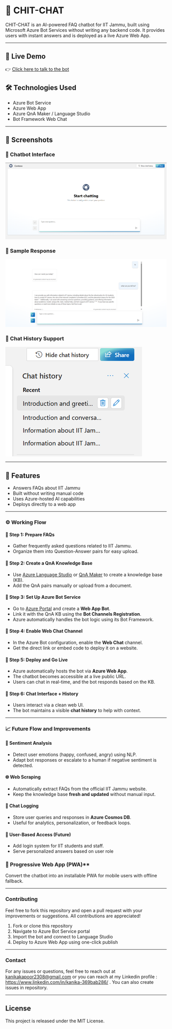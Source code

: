 # 💬 CHIT-CHAT

CHIT-CHAT is an AI-powered FAQ chatbot for IIT Jammu, built using Microsoft Azure Bot Services without writing any backend code. It provides users with instant answers and is deployed as a live Azure Web App.

---

## 🚀 Live Demo
👉 [Click here to talk to the bot](https://chitchitchat.azurewebsites.net)

## 🛠️ Technologies Used
- Azure Bot Service
- Azure Web App
- Azure QnA Maker / Language Studio
- Bot Framework Web Chat

---

## 📸 Screenshots

### 🔹 Chatbot Interface
![Chatbot UI](screenshots/bot-ui.png)

### 🔹 Sample Response
![Chatbot Response](screenshots/bot-response.png)

### 🔹 Chat History Support
![Chatbot History](screenshots/chat-history.png)


---

## 🧠 Features
- Answers FAQs about IIT Jammu
- Built without writing manual code
- Uses Azure-hosted AI capabilities
- Deploys directly to a web app

---
 
### ⚙️ Working Flow

#### 🔹 Step 1: Prepare FAQs
- Gather frequently asked questions related to IIT Jammu.
- Organize them into Question-Answer pairs for easy upload.

#### 🔹 Step 2: Create a QnA Knowledge Base
- Use [Azure Language Studio](https://language.azure.com/) or [QnA Maker](https://www.qnamaker.ai/) to create a knowledge base (KB).
- Add the QnA pairs manually or upload from a document.

#### 🔹 Step 3: Set Up Azure Bot Service
- Go to [Azure Portal](https://portal.azure.com) and create a **Web App Bot**.
- Link it with the QnA KB using the **Bot Channels Registration**.
- Azure automatically handles the bot logic using its Bot Framework.

#### 🔹 Step 4: Enable Web Chat Channel
- In the Azure Bot configuration, enable the **Web Chat** channel.
- Get the direct link or embed code to deploy it on a website.

#### 🔹 Step 5: Deploy and Go Live
- Azure automatically hosts the bot via **Azure Web App**.
- The chatbot becomes accessible at a live public URL.
- Users can chat in real-time, and the bot responds based on the KB.

#### 🔹 Step 6: Chat Interface + History
- Users interact via a clean web UI.
- The bot maintains a visible **chat history** to help with context.

---

### 📈 Future Flow and Improvements

#### 🧠 Sentiment Analysis
- Detect user emotions (happy, confused, angry) using NLP.
- Adapt bot responses or escalate to a human if negative sentiment is detected.

#### 🌐 Web Scraping
- Automatically extract FAQs from the official IIT Jammu website.
- Keep the knowledge base **fresh and updated** without manual input.

#### 💾 Chat Logging
- Store user queries and responses in **Azure Cosmos DB**.
- Useful for analytics, personalization, or feedback loops.

#### 🔐 User-Based Access (Future)
- Add login system for IIT students and staff.
- Serve personalized answers based on user role


### 📱 Progressive Web App (PWA)**  
  Convert the chatbot into an installable PWA for mobile users with offline fallback.

---


### Contributing
Feel free to fork this repository and open a pull request with your improvements or suggestions. All contributions are appreciated!
1. Fork or clone this repository
2. Navigate to Azure Bot Service portal  
3. Import the bot and connect to Language Studio  
4. Deploy to Azure Web App using one-click publish

---

### Contact
For any issues or questions, feel free to reach out at kanikakapoor2308@gmail.com or you can reach at my Linkedin profile : https://www.linkedin.com/in/kanika-369bab286/ . You can also create issues in repository.

---  
## License
This project is released under the MIT License.


